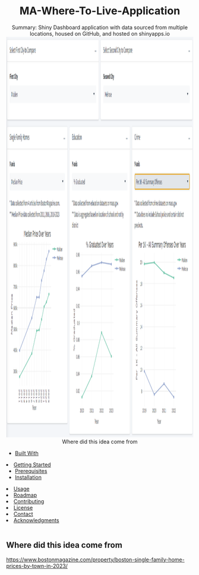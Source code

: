 <h1 align="center"> MA-Where-To-Live-Application </h1>
  <p align ="center">
  Summary: Shiny Dashboard application with data sourced from multiple locations, housed on GitHub, and hosted on shinyapps.io
    <br />
    <img src="https://github.com/christiantschmidt/MA-Where-To-Live-Application/blob/main/Screenshot%202024-05-08%20184044.png" alt="Dashboard Screenshot" width = "1080" height = "1080>
  </p>
<!-- TABLE OF CONTENTS -->
<details>
  <summary>Table of Contents</summary>
  <ol>
    <li>
      <a href="#Where did this idea come from">Where did this idea come from</a>
      <ul>
        <li><a href="#built-with">Built With</a></li>
      </ul>
    </li>
    <li>
      <a href="#getting-started">Getting Started</a>
      <ul>
        <li><a href="#prerequisites">Prerequisites</a></li>
        <li><a href="#installation">Installation</a></li>
      </ul>
    </li>
    <li><a href="#usage">Usage</a></li>
    <li><a href="#roadmap">Roadmap</a></li>
    <li><a href="#contributing">Contributing</a></li>
    <li><a href="#license">License</a></li>
    <li><a href="#contact">Contact</a></li>
    <li><a href="#acknowledgments">Acknowledgments</a></li>
  </ol>
</details>
<br />

<!-- IDEA FOR THE PROJECT -->
## Where did this idea come from

https://www.bostonmagazine.com/property/boston-single-family-home-prices-by-town-in-2023/
